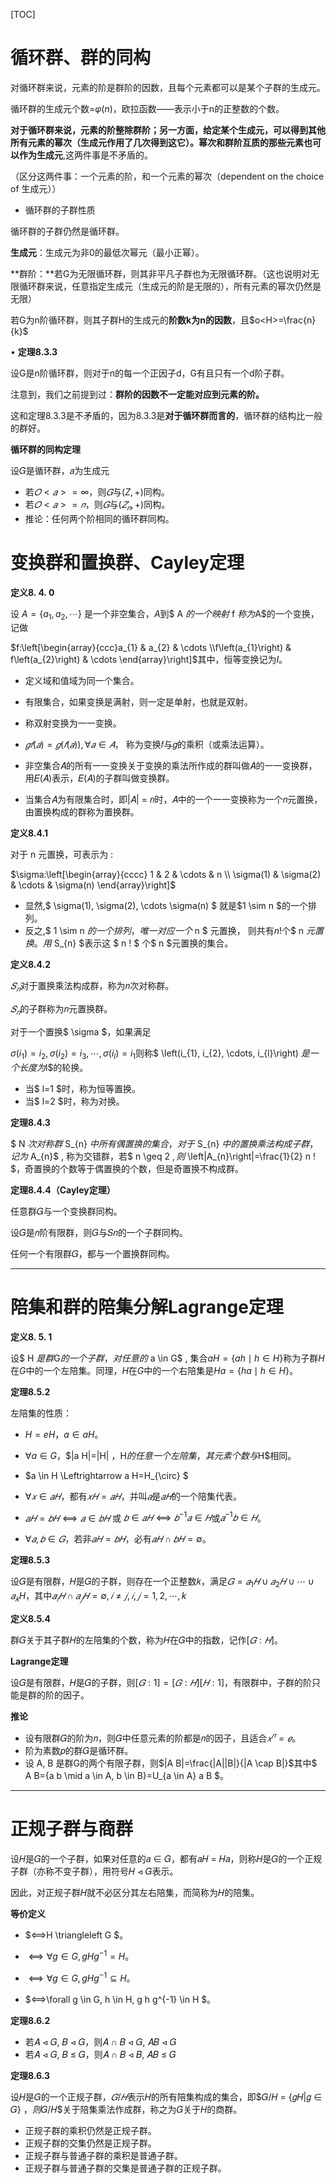 [TOC]

# 循环群、群的同构

对循环群来说，元素的阶是群阶的因数，且每个元素都可以是某个子群的生成元。

循环群的生成元个数=$\varphi (n)$，欧拉函数——表示小于n的正整数的个数。

**对于循环群来说，元素的阶整除群阶；另一方面，给定某个生成元，可以得到其他所有元素的幂次（生成元作用了几次得到这它）。幂次和群阶互质的那些元素也可以作为生成元**,这两件事是不矛盾的。

（区分这两件事：一个元素的阶，和一个元素的幂次（dependent on the choice of 生成元））



- 循环群的子群性质

循环群的子群仍然是循环群。

**生成元**：生成元为非0的最低次幂元（最小正幂）。

**群阶：**若G为无限循环群，则其非平凡子群也为无限循环群。（这也说明对无限循环群来说，任意指定生成元（生成元的阶是无限的），所有元素的幂次仍然是无限）

若G为n阶循环群，则其子群H的生成元的**阶数k为n的因数**，且$o<H>=\frac{n}{k}$



• **定理8.3.3**

设G是n阶循环群，则对于n的每一个正因子d，G有且只有一个d阶子群。

注意到，我们之前提到过：**群阶的因数不一定能对应到元素的阶。**

这和定理8.3.3是不矛盾的，因为8.3.3是**对于循环群而言的**，循环群的结构比一般的群好。



**循环群的同构定理**

 设𝐺是循环群，𝑎为生成元
-  若$𝑂<𝑎> = ∞$，则$𝐺$与$(Z, +)$同构。
-  若$𝑂<𝑎> = 𝑛$，则$𝐺$与$(𝑍_𝑛, +)$同构。
-  推论：任何两个阶相同的循环群同构。



#  变换群和置换群、Cayley定理

**定义8. 4. 0**

设  $A=\left\{a_{1}, a_{2}, \cdots\right\}$  是一个非空集合，$A$到$  A  $的一个 映射$  f  $称为$A$的一个变换，记做

$f:\left[\begin{array}{ccc}a_{1} & a_{2} & \cdots \\f\left(a_{1}\right) & f\left(a_{2}\right) & \cdots
\end{array}\right]$其中，恒等变换记为$I$。

- 定义域和值域为同一个集合。
- 有限集合，如果变换是满射，则一定是单射，也就是双射。
- 称双射变换为一一变换。
- $𝑔𝑓 (𝑎) = 𝑔 (𝑓( 𝑎) ),∀𝑎 ∈ 𝐴 ，$ 称为变换𝑓与𝑔的乘积（或乘法运算）。

- 非空集合𝐴的所有一一变换关于变换的乘法所作成的群叫做𝐴的一一变换群，用𝐸(𝐴)表示，𝐸(𝐴)的子群叫做变换群。
- 当集合𝐴为有限集合时，即|𝐴| = 𝑛时，𝐴中的一个一一变换称为一个𝑛元置换，由置换构成的群称为置换群。



**定义8.4.1**

对于  n  元置换，可表示为 :

$\sigma:\left[\begin{array}{cccc}
1 & 2 & \cdots & n \\
\sigma(1) & \sigma(2) & \cdots & \sigma(n)
\end{array}\right]$

- 显然,$  \sigma(1), \sigma(2), \cdots \sigma(n) $ 就是$1 \sim n  $的一个排列。
- 反之,$  1 \sim n  $的一个排列，唯一对应一个$  n $ 元置换， 则共有$n!$个$  n  $元置换。
  用$  S_{n}  $表示这 $ n ! $ 个$  n  $元置换的集合。



**定义8.4.2**

$𝑆_𝑛$对于置换乘法构成群，称为𝑛次对称群。 

$𝑆_𝑛$的子群称为𝑛元置换群。



对于一个置换$  \sigma  $，如果满足

$\sigma\left(i_{1}\right)=i_{2}, \sigma\left(i_{2}\right)=i_{3}, \cdots, \sigma\left(i_{l}\right)=i_{1}$则称$  \left(i_{1}, i_{2}, \cdots, i_{l}\right)  $是一个长度为$l$的轮换。

- 当$  l=1  $时，称为恒等置换。
- 当$  l=2  $时，称为对换。



**定理8.4.3**

$ N  $次对称群$  S_{n}  $中所有偶置换的集合，对于$  S_{n}  $中的置换乘法构成子群，记为$  A_{n}$ , 称为交错群，若$  n \geq 2 $, 则$  \left|A_{n}\right|=\frac{1}{2} n ! $，奇置换的个数等于偶置换的个数，但是奇置换不构成群。



**定理8.4.4（Cayley定理）**

任意群𝐺与一个变换群同构。

设𝐺是𝑛阶有限群，则𝐺与𝑆𝑛的一个子群同构。

任何一个有限群𝐺，都与一个置换群同构。

------



# 陪集和群的陪集分解Lagrange定理

**定义8. 5. 1** 

设$  H  $是群$G$的一个子群，对任意的$  a \in G$ , 集合$a H=\{a h \mid h \in H\}$称为子群$H$在$G$中的一个左陪集。同理，$H$在$G$中的一个右陪集是$H a=\{h a \mid h \in H\}$。



**定理8.5.2**

左陪集的性质：

- $H=eH，a\in aH$。
- $\forall a \in G$，$|a H|=|H|  $，$H$的任意一个左陪集，其元素个数与$H$相同。

- $a \in H \Leftrightarrow a H=H_{\circ} $
- $∀𝑥 ∈ 𝑎𝐻$，都有$𝑥𝐻 = 𝑎𝐻$，并叫$𝑎$是$𝑎𝐻$的一个陪集代表。
- $𝑎𝐻 = 𝑏𝐻 ⟺ 𝑎 ∈ 𝑏𝐻$ 或 $𝑏 ∈ 𝑎𝐻⟺ 𝑏^{−1}𝑎 ∈ 𝐻$或$𝑎^{−1}𝑏 ∈ 𝐻$。
- $∀𝑎, 𝑏 ∈ 𝐺$，若非$𝑎𝐻 = 𝑏𝐻$，必有$𝑎𝐻 ∩ 𝑏𝐻 = ∅$。



**定理8.5.3**

设𝐺是有限群，𝐻是𝐺的子群，则存在一个正整数𝑘，满足$𝐺 = 𝑎_1𝐻 ∪ 𝑎_2𝐻 ∪ ⋯ ∪ 𝑎_𝑘H$，其中$𝑎_𝑖𝐻 ∩ 𝑎_𝑗𝐻 = ∅, 𝑖 ≠ 𝑗, 𝑖,𝑗 = 1,2, ⋯ ,k$



**定义8.5.4**

群𝐺关于其子群𝐻的左陪集的个数，称为𝐻在𝐺中的指数，记作$[𝐺: 𝐻]$。



**Lagrange定理**

设𝐺是有限群，𝐻是𝐺的子群，则$[𝐺: 1] = [𝐺: 𝐻] [𝐻: 1]$，有限群中，子群的阶只能是群的阶的因子。



**推论**

- 设有限群𝐺的阶为𝑛，则𝐺中任意元素的阶都是𝑛的因子，且适合$𝑥^𝑛 = 𝑒$。
- 阶为素数𝑝的群𝐺是循环群。
- 设  A, B  是群G的两个有限子群，则$|A B|=\frac{|A||B|}{|A \cap B|}$其中$  A B=\{a b \mid a \in A, b \in B\}=U_{a \in A} a B  $。

------



# 正规子群与商群

设𝐻是𝐺的一个子群，如果对任意的𝑎 ∈ 𝐺，都有𝑎𝐻 = 𝐻𝑎，则称𝐻是𝐺的一个正规子群（亦称不变子群），用符号𝐻 ⊲ 𝐺表示。

因此，对正规子群𝐻就不必区分其左右陪集，而简称为𝐻的陪集。



**等价定义**

- $⟺H \triangleleft G $。

- $⟺\forall g \in G, g H g^{-1}=H 。$
- $⟺\forall g \in G, g H g^{-1} \subseteq H 。$

- $⟺\forall g \in G, h \in H, g h g^{-1} \in H $。



**定理8.6.2**

- 若𝐴 ⊲ 𝐺, 𝐵 ⊲ 𝐺，则𝐴 ∩ 𝐵 ⊲ 𝐺, 𝐴𝐵 ⊲ 𝐺
- 若𝐴 ⊲ 𝐺, 𝐵 ≤ 𝐺，则𝐴 ∩ 𝐵 ⊲ 𝐵, 𝐴𝐵 ≤ 𝐺



**定理8.6.3**

设𝐻是𝐺的一个正规子群，$𝐺/𝐻$表示𝐻的所有陪集构成的集合，即$𝐺/𝐻 = {𝑔𝐻|𝑔 ∈ 𝐺} $， 则$𝐺/𝐻$关于陪集乘法作成群，称之为𝐺关于𝐻的商群。



- 正规子群的乘积仍然是正规子群。
- 正规子群的交集仍然是正规子群。
- 正规子群与普通子群的乘积是普通子群。
- 正规子群与普通子群的交集是普通子群的正规子群。

